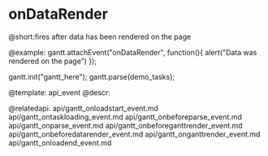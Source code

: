 onDataRender
=============

@short:fires after data has been rendered on the page
	
@example:
gantt.attachEvent("onDataRender", function(){
	alert("Data was rendered on the page")
});

gantt.init("gantt_here");
gantt.parse(demo_tasks);

@template:	api_event
@descr:

@relatedapi:
	api/gantt_onloadstart_event.md
    api/gantt_ontaskloading_event.md
	api/gantt_onbeforeparse_event.md
	api/gantt_onparse_event.md
	api/gantt_onbeforeganttrender_event.md
    api/gantt_onbeforedatarender_event.md
	api/gantt_onganttrender_event.md
    api/gantt_onloadend_event.md
